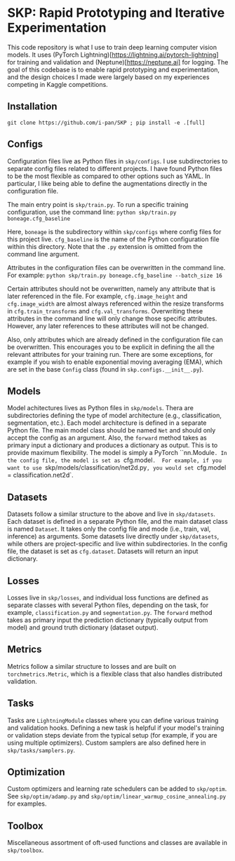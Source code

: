# SKP: Rapid Prototyping and Iterative Experimentation

This code repository is what I use to train deep learning computer vision models. It uses (PyTorch Lightning)[https://lightning.ai/pytorch-lightning]
for training and validation and (Neptune)[https://neptune.ai] for logging. The goal of this codebase is to enable rapid prototyping and experimentation,
and the design choices I made were largely based on my experiences competing in Kaggle competitions.

## Installation
`git clone https://github.com/i-pan/SKP ; pip install -e .[full]`

## Configs

Configuration files live as Python files in `skp/configs`. I use subdirectories to separate config files related to different projects. 
I have found Python files to be the most flexible as compared to other options such as YAML. In particular, I like being able to define the
augmentations directly in the configuration file. 

The main entry point is `skp/train.py`. To run a specific training configuration, use the command line:
`python skp/train.py boneage.cfg_baseline`

Here, `boneage` is the subdirectory within `skp/configs` where config files for this project live. `cfg_baseline` is the name of the Python
configuration file within this directory. Note that the `.py` extension is omitted from the command line argument.

Attributes in the configuration files can be overwritten in the command line. For example:
`python skp/train.py boneage.cfg_baseline --batch_size 16`

Certain attributes should not be overwritten, namely any attribute that is later referenced in the file. For example, `cfg.image_height` and
`cfg.image_width` are almost always referenced within the resize transforms in `cfg.train_transforms` and `cfg.val_transforms`. Overwriting
these attributes in the command line will only change those specific attributes. However, any later references to these attributes will not
be changed.

Also, only attributes which are already defined in the configuration file can be overwritten. This encourages you to be explicit in defining
the all the relevant attributes for your training run. There are some exceptions, for example if you wish to enable exponential moving
averaging (EMA), which are set in the base `Config` class (found in `skp.configs.__init__.py`).

## Models

Model achitectures lives as Python files in `skp/models`. Thera are subdirectories defining the type of model architecture (e.g., classification,
segmentation, etc.). Each model architecture is defined in a separate Python file. The main model class should be named `Net` and should only
accept the config as an argument. Also, the `forward` method takes as primary input a dictionary and produces a dictionary as output. 
This is to provide maximum flexibility. The model is simply a PyTorch ``nn.Module`. In the config file, the model is set as `cfg.model`. 
For example, if you want to use `skp/models/classification/net2d.py`, you would set `cfg.model = classification.net2d`. 

## Datasets

Datasets follow a similar structure to the above and live in `skp/datasets`. Each dataset is defined in a separate Python file, and the main dataset class is named `Dataset`. It takes only the config file and mode (i.e., train, val, inference) as arguments. Some datasets live directly under `skp/datasets`, while others
are project-specific and live within subdirectories. In the config file, the dataset is set as `cfg.dataset`. Datasets will return an input dictionary.

## Losses

Losses live in `skp/losses`, and individual loss functions are defined as separate classes with several Python files, depending on the task,
for example, `classification.py` and `segmentation.py`. The `forward` method takes as primary input the prediction dictionary (typically output from model)
and ground truth dictionary (dataset output). 

## Metrics

Metrics follow a similar structure to losses and are built on `torchmetrics.Metric`, which is a flexible class that also handles distributed validation.

## Tasks

Tasks are `LightningModule` classes where you can define various training and validation hooks. Defining a new task is helpful if your model's training
or validation steps deviate from the typical setup (for example, if you are using multiple optimizers). Custom samplers are also defined here in
`skp/tasks/samplers.py`.

## Optimization

Custom optimizers and learning rate schedulers can be added to `skp/optim`. See `skp/optim/adamp.py` and `skp/optim/linear_warmup_cosine_annealing.py`
for examples. 

## Toolbox

Miscellaneous assortment of oft-used functions and classes are available in `skp/toolbox`. 
